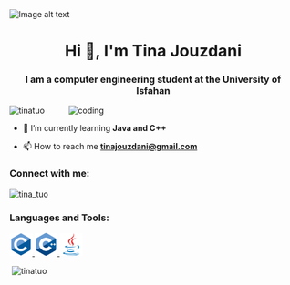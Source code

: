 <img src="https://img.freepik.com/premium-photo/abstract-purple-binary-code-background_684882-1149.jpg" alt="Image alt text" height="300" width="5000" >
<h1 align="center">Hi 👋, I'm Tina Jouzdani</h1>
<h3 align="center">I am a computer engineering student at the University of Isfahan</h3>
<img align="right" alt="coding" width="400" src="https://cdn.dribbble.com/users/1364029/screenshots/16093268/media/68e82a7fb4904614a9066d6b540c14b2.gif">

<p align="left"> <img src="https://komarev.com/ghpvc/?username=tinatuo&label=Profile%20views&color=0e75b6&style=flat" alt="tinatuo" /> </p>

- 🌱 I’m currently learning **Java and C++**

- 📫 How to reach me **tinajouzdani@gmail.com**

<h3 align="left">Connect with me:</h3>
<p align="left">
<a href="https://instagram.com/tina_tuo" target="blank"><img align="center" src="https://raw.githubusercontent.com/rahuldkjain/github-profile-readme-generator/master/src/images/icons/Social/instagram.svg" alt="tina_tuo" height="30" width="40" /></a>
</p>

<h3 align="left">Languages and Tools:</h3>
<p align="left"> <a href="https://www.cprogramming.com/" target="_blank" rel="noreferrer"> <img src="https://raw.githubusercontent.com/devicons/devicon/master/icons/c/c-original.svg" alt="c" width="40" height="40"/> </a> <a href="https://www.w3schools.com/cpp/" target="_blank" rel="noreferrer"> <img src="https://raw.githubusercontent.com/devicons/devicon/master/icons/cplusplus/cplusplus-original.svg" alt="cplusplus" width="40" height="40"/> </a> <a href="https://www.java.com" target="_blank" rel="noreferrer"> <img src="https://raw.githubusercontent.com/devicons/devicon/master/icons/java/java-original.svg" alt="java" width="40" height="40"/> </a> </p>

<p>&nbsp;<img align="center" src="https://github-readme-stats.vercel.app/api?username=tinatuo&show_icons=true&locale=en" alt="tinatuo" /></p>

